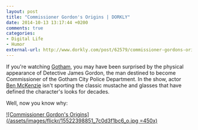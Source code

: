 ```yaml
---
layout: post
title: "Commissioner Gordon's Origins | DORKLY"
date: 2014-10-13 13:17:44 +0200
comments: true
categories: 
- Digital Life
- Humor
external-url: http://www.dorkly.com/post/62579/commissioner-gordons-origins
---
```


If you're watching [Gotham](http://www.imdb.com/title/tt3749900/), you may have been surprised by the physical appearance of Detective James Gordon, the man destined to become Commissioner of the Gotham City Police Department. In the show, actor [Ben McKenzie](http://www.imdb.com/name/nm1360270/) isn't sporting the classic mustache and glasses that have defined the character's looks for decades.

Well, now you know why:

[![Commissioner Gordon's Origins](/assets/images/flickr/15522398851_7c0d3f1bc6_o.jpg =450x)](http://www.dorkly.com/post/62579/commissioner-gordons-origins)